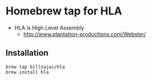 # Homebrew tap for HLA

* HLA is High Level Assembly
    * http://www.plantation-productions.com/Webster/

## Installation

    brew tap billzajac/hla
    brew install hla
